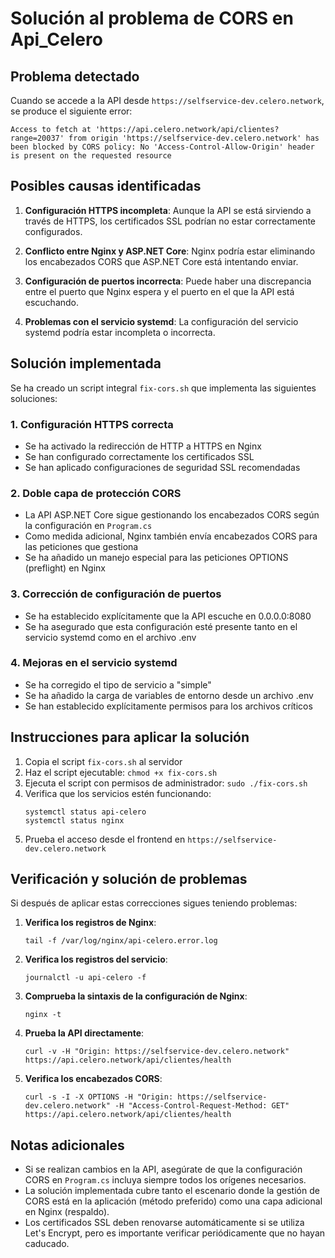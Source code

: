 # Solución al problema de CORS en Api_Celero

## Problema detectado
Cuando se accede a la API desde `https://selfservice-dev.celero.network`, se produce el siguiente error:

```
Access to fetch at 'https://api.celero.network/api/clientes?range=20037' from origin 'https://selfservice-dev.celero.network' has been blocked by CORS policy: No 'Access-Control-Allow-Origin' header is present on the requested resource
```

## Posibles causas identificadas

1. **Configuración HTTPS incompleta**: Aunque la API se está sirviendo a través de HTTPS, los certificados SSL podrían no estar correctamente configurados.

2. **Conflicto entre Nginx y ASP.NET Core**: Nginx podría estar eliminando los encabezados CORS que ASP.NET Core está intentando enviar.

3. **Configuración de puertos incorrecta**: Puede haber una discrepancia entre el puerto que Nginx espera y el puerto en el que la API está escuchando.

4. **Problemas con el servicio systemd**: La configuración del servicio systemd podría estar incompleta o incorrecta.

## Solución implementada

Se ha creado un script integral `fix-cors.sh` que implementa las siguientes soluciones:

### 1. Configuración HTTPS correcta

- Se ha activado la redirección de HTTP a HTTPS en Nginx
- Se han configurado correctamente los certificados SSL
- Se han aplicado configuraciones de seguridad SSL recomendadas

### 2. Doble capa de protección CORS

- La API ASP.NET Core sigue gestionando los encabezados CORS según la configuración en `Program.cs`
- Como medida adicional, Nginx también envía encabezados CORS para las peticiones que gestiona
- Se ha añadido un manejo especial para las peticiones OPTIONS (preflight) en Nginx

### 3. Corrección de configuración de puertos

- Se ha establecido explícitamente que la API escuche en 0.0.0.0:8080
- Se ha asegurado que esta configuración esté presente tanto en el servicio systemd como en el archivo .env

### 4. Mejoras en el servicio systemd

- Se ha corregido el tipo de servicio a "simple"
- Se ha añadido la carga de variables de entorno desde un archivo .env
- Se han establecido explícitamente permisos para los archivos críticos

## Instrucciones para aplicar la solución

1. Copia el script `fix-cors.sh` al servidor
2. Haz el script ejecutable: `chmod +x fix-cors.sh`
3. Ejecuta el script con permisos de administrador: `sudo ./fix-cors.sh`
4. Verifica que los servicios estén funcionando: 
   ```
   systemctl status api-celero
   systemctl status nginx
   ```
5. Prueba el acceso desde el frontend en `https://selfservice-dev.celero.network`

## Verificación y solución de problemas

Si después de aplicar estas correcciones sigues teniendo problemas:

1. **Verifica los registros de Nginx**:
   ```
   tail -f /var/log/nginx/api-celero.error.log
   ```

2. **Verifica los registros del servicio**:
   ```
   journalctl -u api-celero -f
   ```

3. **Comprueba la sintaxis de la configuración de Nginx**:
   ```
   nginx -t
   ```

4. **Prueba la API directamente**:
   ```
   curl -v -H "Origin: https://selfservice-dev.celero.network" https://api.celero.network/api/clientes/health
   ```

5. **Verifica los encabezados CORS**:
   ```
   curl -s -I -X OPTIONS -H "Origin: https://selfservice-dev.celero.network" -H "Access-Control-Request-Method: GET" https://api.celero.network/api/clientes/health
   ```

## Notas adicionales

- Si se realizan cambios en la API, asegúrate de que la configuración CORS en `Program.cs` incluya siempre todos los orígenes necesarios.
- La solución implementada cubre tanto el escenario donde la gestión de CORS está en la aplicación (método preferido) como una capa adicional en Nginx (respaldo).
- Los certificados SSL deben renovarse automáticamente si se utiliza Let's Encrypt, pero es importante verificar periódicamente que no hayan caducado.
